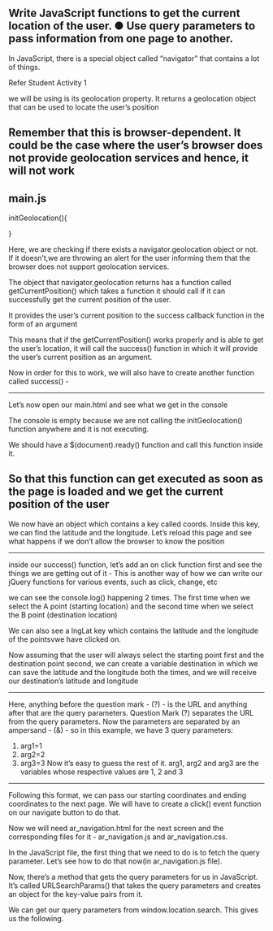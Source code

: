 
Write JavaScript functions to get the current location of the user.
● Use query parameters to pass information from one page to another.
-----------------------------------------------------------------------

In JavaScript, there is a special object called “navigator” that contains a lot of things.

Refer Student Activity 1


we will be using is its geolocation property. It returns a geolocation object that can be used to locate the user’s position


Remember that this is browser-dependent. It could be the case where the user’s browser does not provide geolocation services and hence, it will not work
-------------------------------------------------------------------------
main.js 
-------

initGeolocation(){



}

Here, we are checking if there exists a navigator.geolocation object or not. If it doesn’t,we are throwing an alert for the user informing them that the browser does not support geolocation services.

The object that navigator.geolocation returns has a function called getCurrentPosition() which takes a function it should call if it can
successfully get the current position of the user.

It provides the user’s current position to the success callback function in the form of an argument


This means that if the getCurrentPosition() works properly and is able to get the user’s location, it will call the success() function in which it will provide the user’s current position as an argument.

Now in order for this to work, we will also have to create another function called success() -

---------------------------------------
Let’s now open our main.html and see what we get in the console

The console is empty because we are not calling the initGeolocation() function anywhere and it is not executing.

We should have a $(document).ready() function and call this function inside it.

So that this function can get executed as soon as the page is loaded and we get the current position of the user
-----------------------------------
We now have an object which contains a key called coords. Inside this key, we can find the latitude and the longitude.
Let’s reload this page and see what happens if we don’t allow the browser to know the position

----------------------------------
inside our success() function, let’s add an on click function first and see the things we are getting out of it -
This is another way of how we can write our jQuery functions for various events, such as click, change, etc

we can see the console.log() happening 2 times. The first time when we select the
A point (starting location) and the second time when we select the B point (destination location)

We can also see a lngLat key which contains the latitude and the longitude of the pointsvwe have clicked on.

Now assuming that the user will always select the starting point first and the destination
point second, we can create a variable destination in which we can save the latitude and
the longitude both the times, and we will receive our destination’s latitude and longitude

-----------------------------------------------

Here, anything before the question mark - (?) - is the URL and anything after that are the
query parameters.
Question Mark (?) separates the URL from the query parameters.
Now the parameters are separated by an ampersand - (&) - so in this example, we have
3 query parameters:
1. arg1=1
2. arg2=2
3. arg3=3
Now it’s easy to guess the rest of it. arg1, arg2 and arg3 are the variables whose
respective values are 1, 2 and 3

--------------------------------------

Following this format, we can pass our starting coordinates and ending coordinates to the next page.
We will have to create a click() event function on our navigate button to do that.

Now we will need ar_navigation.html for the next screen and the corresponding files for it -
ar_navigation.js and ar_navigation.css.


In the JavaScript file, the first thing that we need to do is to fetch the query
parameter.
Let’s see how to do that now(in ar_navigation.js file).


Now, there’s a method that gets the query parameters for us in JavaScript. It’s called
URLSearchParams() that takes the query parameters and creates an object for the
key-value pairs from it.

We can get our query parameters from window.location.search. This gives us the
following.
